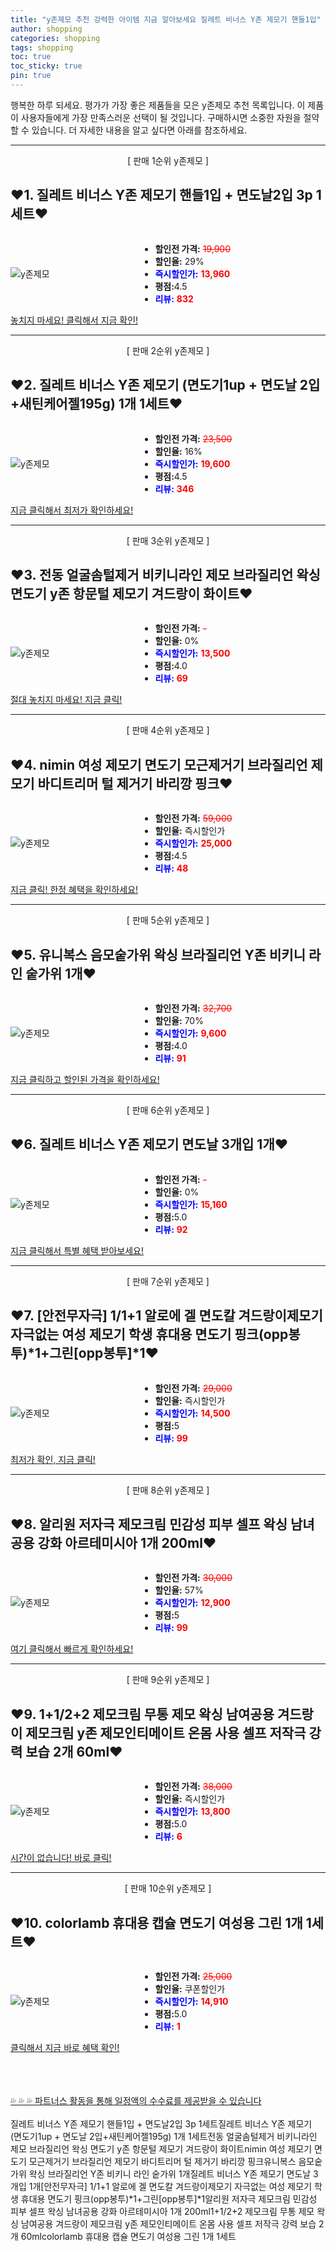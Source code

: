 ```yaml
---
title: "y존제모 추천 강력한 아이템 지금 알아보세요 질레트 비너스 Y존 제모기 핸들1입"
author: shopping
categories: shopping
tags: shopping
toc: true
toc_sticky: true
pin: true
---
```

행복한 하루 되세요. 평가가 가장 좋은 제품들을 모은 y존제모 추천 목록입니다. 이 제품이 사용자들에게 가장 만족스러운 선택이 될 것입니다. 구매하시면 소중한 자원을 절약할 수 있습니다. 더 자세한 내용을 알고 싶다면 아래를 참조하세요.

---
<p class="toplist" style="margin: 0 auto; display: block; width: fit-content;">[ 판매 1순위 y존제모 ]</p>

<h2><strong>❤️1. 질레트 비너스 Y존 제모기 핸들1입 + 면도날2입 3p 1세트❤️</strong></h2>

<div style="display: flex; align-items: center;">
    <div style="flex: 0.4;">
        <img src="https://thumbnail9.coupangcdn.com/thumbnails/remote/230x230ex/image/retail/images/2884650572844423-0ba6e573-eaa5-44bd-a347-2034341812ec.jpg" alt="y존제모" style="max-width: 100%;">
    </div>
    <div style="flex: 0.6; margin-left: 10px;">
        <ul>
            <li><strong>할인전 가격:</strong> <del style="color: red;">19,900</del></li>
            <li><strong>할인율:</strong> 29%</li>
            <li><span style='color:blue'><strong>즉시할인가:</strong></span> <span style='color:red'><strong>13,960</strong></span></li>
            <li><strong>평점:</strong>4.5</li>
            <li><span style='color:blue'><strong>리뷰:</strong></span> <span style='color:red'><strong>832</strong></span></li>
        </ul>
    </div>
</div>
<div class="center">
    <a href="https://William4Davisa.github.io?lptag=AF9450613&subid=githubio&pageKey=7216872428&traceid=V0-153&itemId=18278319010&vendorItemId=85424330139" class="myButton">
        놓치지 마세요! 클릭해서 지금 확인!
    </a>
</div>


---
<p class="toplist" style="margin: 0 auto; display: block; width: fit-content;">[ 판매 2순위 y존제모 ]</p>

<h2><strong>❤️2. 질레트 비너스 Y존 제모기 (면도기1up + 면도날 2입+새틴케어젤195g) 1개 1세트❤️</strong></h2>

<div style="display: flex; align-items: center;">
    <div style="flex: 0.4;">
        <img src="https://thumbnail7.coupangcdn.com/thumbnails/remote/230x230ex/image/vendor_inventory/3ffd/fc0225115b1b0a46eb8a98e89b452657cb9d2328e78922ee1e8d18947021.jpg" alt="y존제모" style="max-width: 100%;">
    </div>
    <div style="flex: 0.6; margin-left: 10px;">
        <ul>
            <li><strong>할인전 가격:</strong> <del style="color: red;">23,500</del></li>
            <li><strong>할인율:</strong> 16%</li>
            <li><span style='color:blue'><strong>즉시할인가:</strong></span> <span style='color:red'><strong>19,600</strong></span></li>
            <li><strong>평점:</strong>4.5</li>
            <li><span style='color:blue'><strong>리뷰:</strong></span> <span style='color:red'><strong>346</strong></span></li>
        </ul>
    </div>
</div>
<div class="center">
    <a href="https://William4Davisa.github.io?lptag=AF9450613&subid=githubio&pageKey=7292550391&traceid=V0-153&itemId=18642584985&vendorItemId=86075002483" class="myButton">
        지금 클릭해서 최저가 확인하세요!
    </a>
</div>


---
<p class="toplist" style="margin: 0 auto; display: block; width: fit-content;">[ 판매 3순위 y존제모 ]</p>

<h2><strong>❤️3. 전동 얼굴솜털제거 비키니라인 제모 브라질리언 왁싱 면도기 y존 항문털 제모기 겨드랑이 화이트❤️</strong></h2>

<div style="display: flex; align-items: center;">
    <div style="flex: 0.4;">
        <img src="https://thumbnail7.coupangcdn.com/thumbnails/remote/230x230ex/image/vendor_inventory/785b/dd5c8f182028211774f023a0efe81c76c886ce23c2c90614eb3525b5ccfe.png" alt="y존제모" style="max-width: 100%;">
    </div>
    <div style="flex: 0.6; margin-left: 10px;">
        <ul>
            <li><strong>할인전 가격:</strong> <del style="color: red;">-</del></li>
            <li><strong>할인율:</strong> 0%</li>
            <li><span style='color:blue'><strong>즉시할인가:</strong></span> <span style='color:red'><strong>13,500</strong></span></li>
            <li><strong>평점:</strong>4.0</li>
            <li><span style='color:blue'><strong>리뷰:</strong></span> <span style='color:red'><strong>69</strong></span></li>
        </ul>
    </div>
</div>
<div class="center">
    <a href="https://William4Davisa.github.io?lptag=AF9450613&subid=githubio&pageKey=7851918817&traceid=V0-153&itemId=21403703790&vendorItemId=88726925935" class="myButton">
        절대 놓치지 마세요! 지금 클릭!
    </a>
</div>


---
<p class="toplist" style="margin: 0 auto; display: block; width: fit-content;">[ 판매 4순위 y존제모 ]</p>

<h2><strong>❤️4. nimin 여성 제모기 면도기 모근제거기 브라질리언 제모기 바디트리머 털 제거기 바리깡 핑크❤️</strong></h2>

<div style="display: flex; align-items: center;">
    <div style="flex: 0.4;">
        <img src="https://thumbnail9.coupangcdn.com/thumbnails/remote/230x230ex/image/vendor_inventory/879d/12bf4e0fbaecc904f89fc8891abfbf047ea1a19c9456a51899dbd798380b.jpg" alt="y존제모" style="max-width: 100%;">
    </div>
    <div style="flex: 0.6; margin-left: 10px;">
        <ul>
            <li><strong>할인전 가격:</strong> <del style="color: red;">59,000</del></li>
            <li><strong>할인율:</strong> 즉시할인가</li>
            <li><span style='color:blue'><strong>즉시할인가:</strong></span> <span style='color:red'><strong>25,000</strong></span></li>
            <li><strong>평점:</strong>4.5</li>
            <li><span style='color:blue'><strong>리뷰:</strong></span> <span style='color:red'><strong>48</strong></span></li>
        </ul>
    </div>
</div>
<div class="center">
    <a href="https://William4Davisa.github.io?lptag=AF9450613&subid=githubio&pageKey=7992096738&traceid=V0-153&itemId=22216594669&vendorItemId=89262667168" class="myButton">
        지금 클릭! 한정 혜택을 확인하세요!
    </a>
</div>


---
<p class="toplist" style="margin: 0 auto; display: block; width: fit-content;">[ 판매 5순위 y존제모 ]</p>

<h2><strong>❤️5. 유니복스 음모숱가위 왁싱 브라질리언 Y존 비키니 라인 숱가위 1개❤️</strong></h2>

<div style="display: flex; align-items: center;">
    <div style="flex: 0.4;">
        <img src="https://thumbnail9.coupangcdn.com/thumbnails/remote/230x230ex/image/vendor_inventory/554a/de5e9a252aff36add8613ffc9414b8eafbcb4262a6c6725ad850bce82fe8.jpg" alt="y존제모" style="max-width: 100%;">
    </div>
    <div style="flex: 0.6; margin-left: 10px;">
        <ul>
            <li><strong>할인전 가격:</strong> <del style="color: red;">32,700</del></li>
            <li><strong>할인율:</strong> 70%</li>
            <li><span style='color:blue'><strong>즉시할인가:</strong></span> <span style='color:red'><strong>9,600</strong></span></li>
            <li><strong>평점:</strong>4.0</li>
            <li><span style='color:blue'><strong>리뷰:</strong></span> <span style='color:red'><strong>91</strong></span></li>
        </ul>
    </div>
</div>
<div class="center">
    <a href="https://William4Davisa.github.io?lptag=AF9450613&subid=githubio&pageKey=7744662465&traceid=V0-153&itemId=20845176062&vendorItemId=88001561203" class="myButton">
        지금 클릭하고 할인된 가격을 확인하세요!
    </a>
</div>


---
<p class="toplist" style="margin: 0 auto; display: block; width: fit-content;">[ 판매 6순위 y존제모 ]</p>

<h2><strong>❤️6. 질레트 비너스 Y존 제모기 면도날 3개입 1개❤️</strong></h2>

<div style="display: flex; align-items: center;">
    <div style="flex: 0.4;">
        <img src="https://thumbnail8.coupangcdn.com/thumbnails/remote/230x230ex/image/vendor_inventory/b649/9b12e55a038763c2c528fe251148a1f4cb6ecc38ccba1275f9f9a14a1f36.JPG" alt="y존제모" style="max-width: 100%;">
    </div>
    <div style="flex: 0.6; margin-left: 10px;">
        <ul>
            <li><strong>할인전 가격:</strong> <del style="color: red;">-</del></li>
            <li><strong>할인율:</strong> 0%</li>
            <li><span style='color:blue'><strong>즉시할인가:</strong></span> <span style='color:red'><strong>15,160</strong></span></li>
            <li><strong>평점:</strong>5.0</li>
            <li><span style='color:blue'><strong>리뷰:</strong></span> <span style='color:red'><strong>92</strong></span></li>
        </ul>
    </div>
</div>
<div class="center">
    <a href="https://William4Davisa.github.io?lptag=AF9450613&subid=githubio&pageKey=7216872435&traceid=V0-153&itemId=18278319048&vendorItemId=85704402128" class="myButton">
        지금 클릭해서 특별 혜택 받아보세요!
    </a>
</div>


---
<p class="toplist" style="margin: 0 auto; display: block; width: fit-content;">[ 판매 7순위 y존제모 ]</p>

<h2><strong>❤️7. [안전무자극] 1/1+1 알로에 겔 면도칼 겨드랑이제모기 자극없는 여성 제모기 학생 휴대용 면도기 핑크(opp봉투)*1+그린[opp봉투]*1❤️</strong></h2>

<div style="display: flex; align-items: center;">
    <div style="flex: 0.4;">
        <img src="https://thumbnail9.coupangcdn.com/thumbnails/remote/230x230ex/image/vendor_inventory/42b3/22febf0c38f2d9a59c2fb0ecb024e8b235ef1d7352921fb519241a96b1ca.jpg" alt="y존제모" style="max-width: 100%;">
    </div>
    <div style="flex: 0.6; margin-left: 10px;">
        <ul>
            <li><strong>할인전 가격:</strong> <del style="color: red;">29,000</del></li>
            <li><strong>할인율:</strong> 즉시할인가</li>
            <li><span style='color:blue'><strong>즉시할인가:</strong></span> <span style='color:red'><strong>14,500</strong></span></li>
            <li><strong>평점:</strong>5</li>
            <li><span style='color:blue'><strong>리뷰:</strong></span> <span style='color:red'><strong>99</strong></span></li>
        </ul>
    </div>
</div>
<div class="center">
    <a href="https://William4Davisa.github.io?lptag=AF9450613&subid=githubio&pageKey=8215676668&traceid=V0-153&itemId=23597297146&vendorItemId=90623130269" class="myButton">
        최저가 확인, 지금 클릭!
    </a>
</div>


---
<p class="toplist" style="margin: 0 auto; display: block; width: fit-content;">[ 판매 8순위 y존제모 ]</p>

<h2><strong>❤️8. 알리원 저자극 제모크림 민감성 피부 셀프 왁싱 남녀공용 강화 아르테미시아 1개 200ml❤️</strong></h2>

<div style="display: flex; align-items: center;">
    <div style="flex: 0.4;">
        <img src="https://thumbnail6.coupangcdn.com/thumbnails/remote/230x230ex/image/vendor_inventory/2095/e5ae10609fc048c2a38d7a6d7fef5f8da9a4ec2a434f03b1bc6d50b13699.jpg" alt="y존제모" style="max-width: 100%;">
    </div>
    <div style="flex: 0.6; margin-left: 10px;">
        <ul>
            <li><strong>할인전 가격:</strong> <del style="color: red;">30,000</del></li>
            <li><strong>할인율:</strong> 57%</li>
            <li><span style='color:blue'><strong>즉시할인가:</strong></span> <span style='color:red'><strong>12,900</strong></span></li>
            <li><strong>평점:</strong>5</li>
            <li><span style='color:blue'><strong>리뷰:</strong></span> <span style='color:red'><strong>99</strong></span></li>
        </ul>
    </div>
</div>
<div class="center">
    <a href="https://William4Davisa.github.io?lptag=AF9450613&subid=githubio&pageKey=8207993545&traceid=V0-153&itemId=23005592041&vendorItemId=90039478213" class="myButton">
        여기 클릭해서 빠르게 확인하세요!
    </a>
</div>


---
<p class="toplist" style="margin: 0 auto; display: block; width: fit-content;">[ 판매 9순위 y존제모 ]</p>

<h2><strong>❤️9. 1+1/2+2 제모크림 무통 제모 왁싱 남여공용 겨드랑이 제모크림 y존 제모인티메이트 온몸 사용 셀프 저작극 강력 보습 2개 60ml❤️</strong></h2>

<div style="display: flex; align-items: center;">
    <div style="flex: 0.4;">
        <img src="https://thumbnail10.coupangcdn.com/thumbnails/remote/230x230ex/image/vendor_inventory/1b74/72322ad75d4286ac69b62bf19449f9e937832ab4536176ecd8975ec4d21f.jpg" alt="y존제모" style="max-width: 100%;">
    </div>
    <div style="flex: 0.6; margin-left: 10px;">
        <ul>
            <li><strong>할인전 가격:</strong> <del style="color: red;">38,000</del></li>
            <li><strong>할인율:</strong> 즉시할인가</li>
            <li><span style='color:blue'><strong>즉시할인가:</strong></span> <span style='color:red'><strong>13,800</strong></span></li>
            <li><strong>평점:</strong>5.0</li>
            <li><span style='color:blue'><strong>리뷰:</strong></span> <span style='color:red'><strong>6</strong></span></li>
        </ul>
    </div>
</div>
<div class="center">
    <a href="https://William4Davisa.github.io?lptag=AF9450613&subid=githubio&pageKey=8104066061&traceid=V0-153&itemId=22932917261&vendorItemId=89967275402" class="myButton">
        시간이 없습니다! 바로 클릭!
    </a>
</div>


---
<p class="toplist" style="margin: 0 auto; display: block; width: fit-content;">[ 판매 10순위 y존제모 ]</p>

<h2><strong>❤️10. colorlamb 휴대용 캡슐 면도기 여성용 그린 1개 1세트❤️</strong></h2>

<div style="display: flex; align-items: center;">
    <div style="flex: 0.4;">
        <img src="https://thumbnail9.coupangcdn.com/thumbnails/remote/230x230ex/image/vendor_inventory/de02/e94d787c4b9a0b4783f60206dd2deb3cfd96e83dcc7f8c1d4e2761e98fe4.png" alt="y존제모" style="max-width: 100%;">
    </div>
    <div style="flex: 0.6; margin-left: 10px;">
        <ul>
            <li><strong>할인전 가격:</strong> <del style="color: red;">25,000</del></li>
            <li><strong>할인율:</strong> 쿠폰할인가</li>
            <li><span style='color:blue'><strong>즉시할인가:</strong></span> <span style='color:red'><strong>14,910</strong></span></li>
            <li><strong>평점:</strong>5.0</li>
            <li><span style='color:blue'><strong>리뷰:</strong></span> <span style='color:red'><strong>1</strong></span></li>
        </ul>
    </div>
</div>
<div class="center">
    <a href="https://William4Davisa.github.io?lptag=AF9450613&subid=githubio&pageKey=8235212493&traceid=V0-153&itemId=23704764827&vendorItemId=90737217124" class="myButton">
        클릭해서 지금 바로 혜택 확인!
    </a>
</div>

<br><br><br>[💦 💦 💦 파트너스 활동을 통해 일정액의 수수료를 제공받을 수 있습니다](https://link.coupang.com/a/bcpT2c)<br><br>질레트 비너스 Y존 제모기 핸들1입 + 면도날2입 3p 1세트질레트 비너스 Y존 제모기 (면도기1up + 면도날 2입+새틴케어젤195g) 1개 1세트전동 얼굴솜털제거 비키니라인 제모 브라질리언 왁싱 면도기 y존 항문털 제모기 겨드랑이 화이트nimin 여성 제모기 면도기 모근제거기 브라질리언 제모기 바디트리머 털 제거기 바리깡 핑크유니복스 음모숱가위 왁싱 브라질리언 Y존 비키니 라인 숱가위 1개질레트 비너스 Y존 제모기 면도날 3개입 1개[안전무자극] 1/1+1 알로에 겔 면도칼 겨드랑이제모기 자극없는 여성 제모기 학생 휴대용 면도기 핑크(opp봉투)*1+그린[opp봉투]*1알리원 저자극 제모크림 민감성 피부 셀프 왁싱 남녀공용 강화 아르테미시아 1개 200ml1+1/2+2 제모크림 무통 제모 왁싱 남여공용 겨드랑이 제모크림 y존 제모인티메이트 온몸 사용 셀프 저작극 강력 보습 2개 60mlcolorlamb 휴대용 캡슐 면도기 여성용 그린 1개 1세트